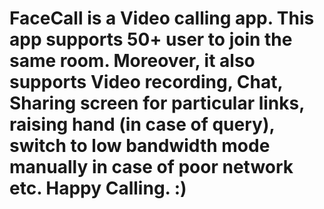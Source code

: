 # FaceCall is a Video calling app. This app supports 50+ user to join the same room. Moreover, it also supports Video recording, Chat, Sharing screen for particular links, raising hand (in case of query), switch to low bandwidth mode manually in case of poor network etc. Happy Calling. :)
